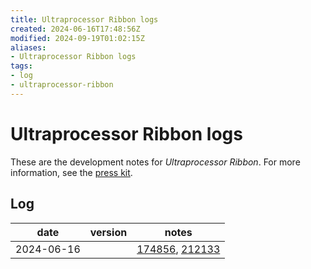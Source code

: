 ```yaml
---
title: Ultraprocessor Ribbon logs
created: 2024-06-16T17:48:56Z
modified: 2024-09-19T01:02:15Z
aliases:
- Ultraprocessor Ribbon logs
tags:
- log
- ultraprocessor-ribbon
---
```


# Ultraprocessor Ribbon logs

These are the development notes for _Ultraprocessor Ribbon_. For more information, see the [press kit](../press-kits/ultraprocessor-ribbon.md).

## Log

| date | version | notes |
|------|---------|-------|
| <span class="timestamp">2024-06-16</span> || [174856](../entries/20240616174856.md), [212133](../entries/20240616212133.md) |
